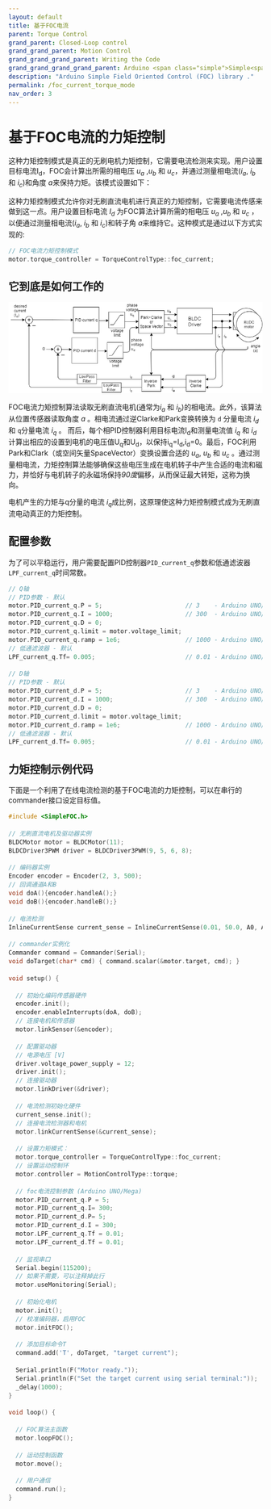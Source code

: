 ```yaml
---
layout: default
title: 基于FOC电流
parent: Torque Control
grand_parent: Closed-Loop control
grand_grand_parent: Motion Control
grand_grand_grand_parent: Writing the Code
grand_grand_grand_grand_parent: Arduino <span class="simple">Simple<span class="foc">FOC</span>library</span>
description: "Arduino Simple Field Oriented Control (FOC) library ."
permalink: /foc_current_torque_mode
nav_order: 3 
---
```


# 基于FOC电流的力矩控制
这种力矩控制模式是真正的无刷电机力矩控制，它需要电流检测来实现。用户设置目标电流I<sub>d</sub>，FOC会计算出所需的相电压 <i>u<sub>a</sub></i> ,<i>u<sub>b</sub></i> 和 <i>u<sub>c</sub></i>，并通过测量相电流(<i>i<sub>a</sub></i>, <i>i<sub>b</sub></i> 和 <i>i<sub>c</sub></i>)和角度 <i>a</i>来保持力矩。该模式设置如下：

这种力矩控制模式允许你对无刷直流电机进行真正的力矩控制，它需要电流传感来做到这一点。用户设置目标电流 <i>I<sub>d</sub></i> 为FOC算法计算所需的相电压 <i>u<sub>a</sub></i> ,<i>u<sub>b</sub></i> 和 <i>u<sub>c</sub></i> ，以便通过测量相电流(<i>i<sub>a</sub></i>, <i>i<sub>b</sub></i> 和 <i>i<sub>c</sub></i>)和转子角 <i>a</i>来维持它。这种模式是通过以下方式实现的:

```cpp
// FOC电流力矩控制模式
motor.torque_controller = TorqueControlType::foc_current;
```

## 它到底是如何工作的
 <a name="foc_image"></a><img src="extras/Images/foc_current_mode.png">

FOC电流力矩控制算法读取无刷直流电机(通常为<i>i<sub>a</sub></i> 和 <i>i<sub>b</sub></i>)的相电流。此外，该算法从位置传感器读取角度 <i>a</i> 。相电流通过逆Clarke和Park变换转换为 `d` 分量电流 <i>i<sub>d</sub></i> 和 `q`分量电流 <i>i<sub>q</sub></i> 。 而后，每个相PID控制器利用目标电流I<sub>d</sub>和测量电流值 <i>i<sub>q</sub></i> 和 <i>i<sub>d</sub></i>计算出相应的设置到电机的电压值U<sub>q</sub>和U<sub>d</sub>，以保持i<sub>q</sub>=I<sub>d</sub>,i<sub>d</sub>=0。最后，FOC利用Park和Clark（或空间矢量SpaceVector）变换设置合适的 <i>u<sub>a</sub></i>, <i>u<sub>b</sub></i> 和 <i>u<sub>c</sub></i> 。通过测量相电流，力矩控制算法能够确保这些电压生成在电机转子中产生合适的电流和磁力，并恰好与电机转子的永磁场保持<i>90度</i>偏移，从而保证最大转矩，这称为换向。

电机产生的力矩与q分量的电流 <i>i<sub>q</sub></i>成比例，这原理使这种力矩控制模式成为无刷直流电动真正的力矩控制。

## 配置参数
为了可以平稳运行，用户需要配置PID控制器`PID_current_q`参数和低通滤波器`LPF_current_q`时间常数。

```cpp
// Q轴
// PID参数 - 默认
motor.PID_current_q.P = 5;                       // 3    - Arduino UNO/MEGA
motor.PID_current_q.I = 1000;                    // 300  - Arduino UNO/MEGA
motor.PID_current_q.D = 0;
motor.PID_current_q.limit = motor.voltage_limit; 
motor.PID_current_q.ramp = 1e6;                  // 1000 - Arduino UNO/MEGA
// 低通滤波器 - 默认 
LPF_current_q.Tf= 0.005;                         // 0.01 - Arduino UNO/MEGA

// D轴
// PID参数 - 默认
motor.PID_current_d.P = 5;                       // 3    - Arduino UNO/MEGA
motor.PID_current_d.I = 1000;                    // 300  - Arduino UNO/MEGA
motor.PID_current_d.D = 0;
motor.PID_current_d.limit = motor.voltage_limit; 
motor.PID_current_d.ramp = 1e6;                  // 1000 - Arduino UNO/MEGA
// 低通滤波器 - 默认
LPF_current_d.Tf= 0.005;                         // 0.01 - Arduino UNO/MEGA
```


## 力矩控制示例代码

下面是一个利用了在线电流检测的基于FOC电流的力矩控制，可以在串行的commander接口设定目标值。

```cpp
#include <SimpleFOC.h>

// 无刷直流电机及驱动器实例
BLDCMotor motor = BLDCMotor(11);
BLDCDriver3PWM driver = BLDCDriver3PWM(9, 5, 6, 8);

// 编码器实例
Encoder encoder = Encoder(2, 3, 500);
// 回调通道A和B
void doA(){encoder.handleA();}
void doB(){encoder.handleB();}

// 电流检测
InlineCurrentSense current_sense = InlineCurrentSense(0.01, 50.0, A0, A2);

// commander实例化
Commander command = Commander(Serial);
void doTarget(char* cmd) { command.scalar(&motor.target, cmd); }

void setup() { 
  
  // 初始化编码传感器硬件
  encoder.init();
  encoder.enableInterrupts(doA, doB); 
  // 连接电机和传感器
  motor.linkSensor(&encoder);

  // 配置驱动器
  // 电源电压 [V]
  driver.voltage_power_supply = 12;
  driver.init();
  // 连接驱动器
  motor.linkDriver(&driver);

  // 电流检测初始化硬件
  current_sense.init();
  // 连接电流检测器和电机
  motor.linkCurrentSense(&current_sense);

  // 设置力矩模式：
  motor.torque_controller = TorqueControlType::foc_current; 
  // 设置运动控制环
  motor.controller = MotionControlType::torque;

  // foc电流控制参数 (Arduino UNO/Mega)
  motor.PID_current_q.P = 5;
  motor.PID_current_q.I= 300;
  motor.PID_current_d.P= 5;
  motor.PID_current_d.I = 300;
  motor.LPF_current_q.Tf = 0.01; 
  motor.LPF_current_d.Tf = 0.01; 

  // 监视串口
  Serial.begin(115200);
  // 如果不需要，可以注释掉此行
  motor.useMonitoring(Serial);

  // 初始化电机
  motor.init();
  // 校准编码器，启用FOC
  motor.initFOC();

  // 添加目标命令T
  command.add('T', doTarget, "target current");

  Serial.println(F("Motor ready."));
  Serial.println(F("Set the target current using serial terminal:"));
  _delay(1000);
}

void loop() {

  // FOC算法主函数
  motor.loopFOC();

  // 运动控制函数
  motor.move();

  // 用户通信
  command.run();
}
```